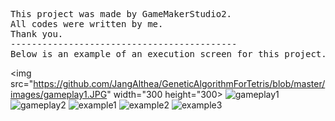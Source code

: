 <pre>
This project was made by GameMakerStudio2.
All codes were written by me.
Thank you.
-------------------------------------------
Below is an example of an execution screen for this project.
</pre>


<img src="https://github.com/JangAlthea/GeneticAlgorithmForTetris/blob/master/images/gameplay1.JPG" width="300 height="300>
![gameplay1](https://github.com/JangAlthea/GeneticAlgorithmForTetris/blob/master/images/gameplay1.JPG)
![gameplay2](https://github.com/JangAlthea/GeneticAlgorithmForTetris/blob/master/images/gameplay2.JPG)
![example1](https://github.com/JangAlthea/GeneticAlgorithmForTetris/blob/master/images/example1.JPG)
![example2](https://github.com/JangAlthea/GeneticAlgorithmForTetris/blob/master/images/example2.JPG)
![example3](https://github.com/JangAlthea/GeneticAlgorithmForTetris/blob/master/images/example3.JPG)
